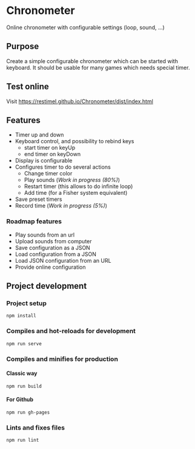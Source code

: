 # Chronometer
Online chronometer with configurable settings (loop, sound, ...)

## Purpose
Create a simple configurable chronometer which can be started with keyboard.
It should be usable for many games which needs special timer.

## Test online
Visit https://restimel.github.io/Chronometer/dist/index.html

## Features

* Timer up and down
* Keyboard control, and possibility to rebind keys
    * start timer on keyUp
    * end timer on keyDown
* Display is configurable
* Configures timer to do several actions
    * Change timer color
    * Play sounds (_Work in progress (80%)_)
    * Restart timer (this allows to do infinite loop)
    * Add time (for a Fisher system equivalent)
* Save preset timers
* Record time (_Work in progress (5%)_)

### Roadmap features

* Play sounds from an url
* Upload sounds from computer
* Save configuration as a JSON
* Load configuration from a JSON
* Load JSON configuration from an URL
* Provide online configuration

## Project development
### Project setup
```
npm install
```

### Compiles and hot-reloads for development
```
npm run serve
```

### Compiles and minifies for production
#### Classic way
```
npm run build
```

#### For Github
```
npm run gh-pages
```

### Lints and fixes files
```
npm run lint
```

